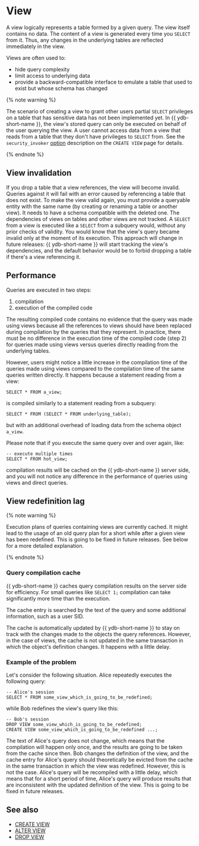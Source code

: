 # View

A view logically represents a table formed by a given query. The view itself contains no data. The content of a view is generated every time you `SELECT` from it. Thus, any changes in the underlying tables are reflected immediately in the view.

Views are often used to:

- hide query complexity
- limit access to underlying data
- provide a backward-compatible interface to emulate a table that used to exist but whose schema has changed

{% note warning %}

The scenario of creating a view to grant other users partial `SELECT` privileges on a table that has sensitive data has not been implemented yet. In {{ ydb-short-name }}, the view's stored query can only be executed on behalf of the user querying the view. A user cannot access data from a view that reads from a table that they don't have privileges to `SELECT` from. See the `security_invoker` [option](../../yql/reference/syntax/create-view.md#security_invoker) description on the `CREATE VIEW` page for details.

{% endnote %}

## View invalidation

If you drop a table that a view references, the view will become invalid. Queries against it will fail with an error caused by referencing a table that does not exist. To make the view valid again, you must provide a queryable entity with the same name (by creating or renaming a table or another view). It needs to have a schema compatible with the deleted one. The dependencies of views on tables and other views are not tracked. A `SELECT` from a view is executed like a `SELECT` from a subquery would, without any prior checks of validity. You would know that the view's query became invalid only at the moment of its execution. This approach will change in future releases: {{ ydb-short-name }} will start tracking the view's dependencies, and the default behavior would be to forbid dropping a table if there's a view referencing it.

## Performance

Queries are executed in two steps:

1. compilation
2. execution of the compiled code

The resulting compiled code contains no evidence that the query was made using views because all the references to views should have been replaced during compilation by the queries that they represent. In practice, there must be no difference in the execution time of the compiled code (step 2) for queries made using views versus queries directly reading from the underlying tables.

However, users might notice a little increase in the compilation time of the queries made using views compared to the compilation time of the same queries written directly. It happens because a statement reading from a view:

```yql
SELECT * FROM a_view;
```

is compiled similarly to a statement reading from a subquery:

```yql
SELECT * FROM (SELECT * FROM underlying_table);
```

but with an additional overhead of loading data from the schema object `a_view`.

Please note that if you execute the same query over and over again, like:

```yql
-- execute multiple times
SELECT * FROM hot_view;
```

compilation results will be cached on the {{ ydb-short-name }} server side, and you will not notice any difference in the performance of queries using views and direct queries.

## View redefinition lag

{% note warning %}

Execution plans of queries containing views are currently cached. It might lead to the usage of an old query plan for a short while after a given view has been redefined. This is going to be fixed in future releases. See below for a more detailed explanation.

{% endnote %}

### Query compilation cache

{{ ydb-short-name }} caches query compilation results on the server side for efficiency. For small queries like `SELECT 1;` compilation can take significantly more time than the execution.

The cache entry is searched by the text of the query and some additional information, such as a user SID.

The cache is automatically updated by {{ ydb-short-name }} to stay on track with the changes made to the objects the query references. However, in the case of views, the cache is not updated in the same transaction in which the object's definition changes. It happens with a little delay.

### Example of the problem

Let's consider the following situation. Alice repeatedly executes the following query:

```yql
-- Alice's session
SELECT * FROM some_view_which_is_going_to_be_redefined;
```

while Bob redefines the view's query like this:

```yql
-- Bob's session
DROP VIEW some_view_which_is_going_to_be_redefined;
CREATE VIEW some_view_which_is_going_to_be_redefined ...;
```

The text of Alice's query does not change, which means that the compilation will happen only once, and the results are going to be taken from the cache since then. Bob changes the definition of the view, and the cache entry for Alice's query should theoretically be evicted from the cache in the same transaction in which the view was redefined. However, this is not the case. Alice's query will be recompiled with a little delay, which means that for a short period of time, Alice's query will produce results that are inconsistent with the updated definition of the view. This is going to be fixed in future releases.

## See also

* [CREATE VIEW](../../yql/reference/syntax/create-view.md)
* [ALTER VIEW](../../yql/reference/syntax/alter-view.md)
* [DROP VIEW](../../yql/reference/syntax/drop-view.md)